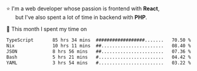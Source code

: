 ⭐ I'm a web developer whose passion is frontend with <b>React</b>,<br/>
&nbsp; &nbsp; &nbsp; but I've also spent a lot of time in backend with <b>PHP</b>.

📅 This month I spent my time on

<!--START_SECTION:waka-->

```txt
TypeScript       85 hrs 34 mins  ##################.......   70.50 %
Nix              10 hrs 11 mins  ##.......................   08.40 %
JSON             8 hrs 56 mins   ##.......................   07.36 %
Bash             5 hrs 21 mins   #........................   04.42 %
YAML             3 hrs 54 mins   #........................   03.22 %
```

<!--END_SECTION:waka-->

